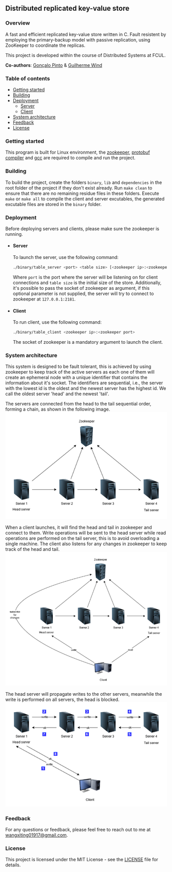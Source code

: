 ## Distributed replicated key-value store

### Overview
A fast and efficient replicated key-value store written in C. Fault resistent by employing the primary-backup model with passive replication, using ZooKeeper to coordinate the replicas.

This project is developed within the course of Distributed Systems at FCUL.

**Co-authors**: [Gonçalo Pinto](https://github.com/GoncaloP0710) & [Guilherme Wind](https://github.com/guilherme-wind)

### Table of contents
- [Getting started](#getting-started)
- [Building](#building)
- [Deployment](#deployment)
  - [Server](#server)
  - [Client](#client)
- [System architecture](#system-architecture)
- [Feedback](#feedback)
- [License](#license)

### Getting started
This program is built for Linux environment, the [zookeeper](https://zookeeper.apache.org/index.html), [protobuf compiler](https://grpc.io/docs/protoc-installation/) and [gcc](https://gcc.gnu.org/) are required to compile and run the project.

### Building
To build the project, create the folders `binary`, `lib` and `dependencies` in the root folder of the project if they don't exist already.
Run `make clean` to ensure that there are no remaining residue files in these folders.
Execute `make` or `make all` to compile the client and server excutables, the generated excutable files are stored in the `binary` folder.

### Deployment
Before deploying servers and clients, please make sure the zookeeper is running.
- #### Server
    To launch the server, use the following command:
    ```sh
    ./binary/table_server <port> <table size> [<zookeeper ip>:<zookeeper port>]
    ```
    Where `port` is the port where the server will be listening on for client connections and `table size` is the initial size of the store.
    Additionally, it's possible to pass the socket of zookeeper as argument, if this optional parameter is not supplied, the server will try to connect to zookeeper at `127.0.0.1:2181`.

- #### Client
    To run client, use the following command:
    ```sh
    ./binary/table_client <zookeeper ip>:<zookeeper port>
    ```
    The socket of zookeeper is a mandatory argument to launch the client.

### System architecture
This system is designed to be fault tolerant, this is achieved by using zookeeper to keep track of the active servers as each one of them will create an ephemeral node with a unique identifier that contains the information about it's socket. The identifiers are sequential, i.e., the server with the lowest id is the oldest and the newest server has the highest id. We call the oldest server 'head' and the newest 'tail'.

The servers are connected from the head to the tail sequential order, forming a chain, as shown in the following image.
![topology of servers](./doc-images/server-topology.png)

When a client launches, it will find the head and tail in zookeeper and connect to them. Write operations will be sent to the head server while read operations are performed on the tail server, this is to avoid overloading a single machine. The client also listens for any changes in zookeeper to keep track of the head and tail.
![client and servers topology](./doc-images/client-server-topology.png)

The head server will propagate writes to the other servers, meanwhile the write is performed on all servers, the head is blocked.
![write sequence](./doc-images/write-sequence.png)

### Feedback
For any questions or feedback, please feel free to reach out to me at wangxiting01917@gmail.com.

### License
This project is licensed under the MIT License - see the [LICENSE](LICENSE) file for details.